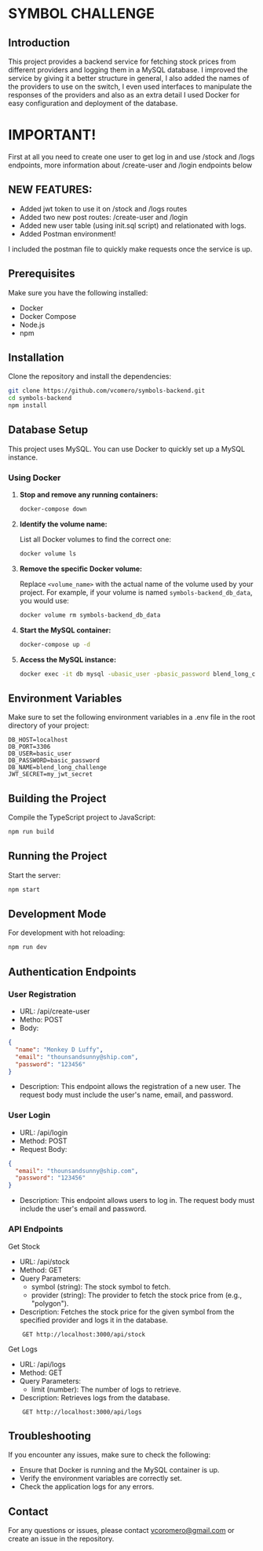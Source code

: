 # SYMBOL CHALLENGE

## Introduction

This project provides a backend service for fetching stock prices from different providers and logging them in a MySQL database. I improved the service by giving it a better structure in general, I also added the names of the providers to use on the switch, I even used interfaces to manipulate the responses of the providers and also as an extra detail I used Docker for easy configuration and deployment of the database.

# IMPORTANT!
First at all you need to create one user to get log in and use /stock and /logs endpoints, more information about /create-user and /login endpoints below

## NEW FEATURES:

- Added jwt token to use it on /stock and /logs routes
- Added two new post routes: /create-user and /login
- Added new user table (using init.sql script) and relationated with logs.
- Added Postman environment!

I included the postman file to quickly make requests once the service is up.

## Prerequisites

Make sure you have the following installed:

- Docker
- Docker Compose
- Node.js
- npm

## Installation

Clone the repository and install the dependencies:

```bash
git clone https://github.com/vcomero/symbols-backend.git
cd symbols-backend
npm install
```

## Database Setup

This project uses MySQL. You can use Docker to quickly set up a MySQL instance.

### Using Docker

1. **Stop and remove any running containers:**

   ```bash
   docker-compose down
   ```

2. **Identify the volume name:**

   List all Docker volumes to find the correct one:

   ```bash
   docker volume ls
   ```

3. **Remove the specific Docker volume:**

   Replace `<volume_name>` with the actual name of the volume used by your project. For example, if your volume is named `symbols-backend_db_data`, you would use:

   ```bash
   docker volume rm symbols-backend_db_data
   ```

4. **Start the MySQL container:**

   ```bash
   docker-compose up -d
   ```

5. **Access the MySQL instance:**

   ```bash
   docker exec -it db mysql -ubasic_user -pbasic_password blend_long_challenge
   ```

## Environment Variables

Make sure to set the following environment variables in a .env file in the root directory of your project:

```env
DB_HOST=localhost
DB_PORT=3306
DB_USER=basic_user
DB_PASSWORD=basic_password
DB_NAME=blend_long_challenge
JWT_SECRET=my_jwt_secret
```

## Building the Project

Compile the TypeScript project to JavaScript:

```bash
npm run build
```

## Running the Project

Start the server:

```bash
npm start
```

## Development Mode

For development with hot reloading:

```bash
npm run dev
```

## Authentication Endpoints

### User Registration

- URL: /api/create-user
- Metho: POST
- Body:

```json
{
  "name": "Monkey D Luffy",
  "email": "thounsandsunny@ship.com",
  "password": "123456"
}
```

- Description: This endpoint allows the registration of a new user. The request body must include the user's name, email, and password.

### User Login

- URL: /api/login
- Method: POST
- Request Body:
```json
{
  "email": "thounsandsunny@ship.com",
  "password": "123456"
}
```
- Description: This endpoint allows users to log in. The request body must include the user's email and password.

### API Endpoints

Get Stock

- URL: /api/stock
- Method: GET
- Query Parameters:
  - symbol (string): The stock symbol to fetch.
  - provider (string): The provider to fetch the stock price from (e.g., "polygon").
- Description: Fetches the stock price for the given symbol from the specified provider and logs it in the database.

```plaintext
    GET http://localhost:3000/api/stock
```

Get Logs

- URL: /api/logs
- Method: GET
- Query Parameters:
  - limit (number): The number of logs to retrieve.
- Description: Retrieves logs from the database.

```plaintext
    GET http://localhost:3000/api/logs
```

## Troubleshooting

If you encounter any issues, make sure to check the following:

- Ensure that Docker is running and the MySQL container is up.
- Verify the environment variables are correctly set.
- Check the application logs for any errors.

## Contact

For any questions or issues, please contact vcoromero@gmail.com or create an issue in the repository.
